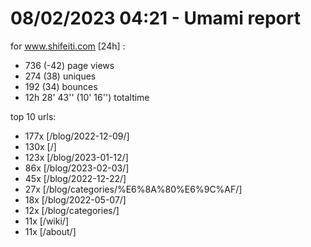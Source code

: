 # 08/02/2023 04:21 - Umami report
for www.shifeiti.com [24h] :

 - 736 (-42) page views
 - 274 (38) uniques
 - 192 (34) bounces
 - 12h 28' 43'' (10' 16'') totaltime


top 10 urls:
 - 177x [/blog/2022-12-09/]
 - 130x [/]
 - 123x [/blog/2023-01-12/]
 - 86x [/blog/2023-02-03/]
 - 45x [/blog/2022-12-22/]
 - 27x [/blog/categories/%E6%8A%80%E6%9C%AF/]
 - 18x [/blog/2022-05-07/]
 - 12x [/blog/categories/]
 - 11x [/wiki/]
 - 11x [/about/]


